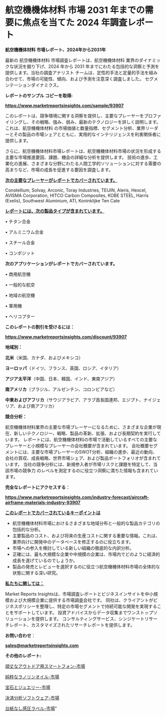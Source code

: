 # 航空機機体材料 市場 2031 年までの需要に焦点を当てた 2024 年調査レポート

<strong>航空機機体材料 市場レポート、2024年から2031年</strong>

最新の 航空機機体材料 市場調査レポートは、航空機機体材料 業界のダイナミックな状況を掘り下げ、2024 年から 2031 年までにわたる包括的な洞察と予測を提供します。当社の調査アナリスト チームは、定性的手法と定量的手法を組み合わせて、市場の可能性、傾向、および予測を注意深く調査しました。 セグメンテーションダイナミクス。



<strong>レポートのサンプル コピーを取得:</strong> <a href=https://www.marketreportsinsights.com/sample/93907>

<strong><u>https://www.marketreportsinsights.com/sample/93907</u></strong></a>

このレポートは、競争環境に関する洞察を提供し、主要なプレーヤーをプロファイリングし、その戦略、強み、弱み、最新のテクノロジーを詳しく説明します。 これは、航空機機体材料 の市場価値と数量指標、セグメント分析、業界リーダーとその製品の市場シェアとともに、実用的なインテリジェンスを利害関係者に提供します。

さらに、航空機機体材料市場レポートは、航空機機体材料市場の状況を形成する主要な市場推進要因、課題、機会の詳細な分析を提供します。 技術の進歩、工業化の進展、さまざまな分野にわたる人間工学的ソリューションに対する需要の高まりなど、市場の成長を促進する要因を調査します。



<strong><u>次の主要なプレーヤーがレポートでカバーされています。</u></strong>

Constellium, Solvay, Arconic, Toray Industries, TEIJIN, Aleris, Hexcel, AVISMA Corporation, HITCO Carbon Composites, KOBE STEEL, Harris (Exelis), Southwest Aluminium, ATI, Koninklijke Ten Cate



<strong><u><b>レポートには、次の製品タイプが含まれています。</b></u></strong>

• チタン合金

• アルミニウム合金

• スチール合金

• コンポジット



<strong><b>次のアプリケーションがレポートでカバーされています。</b></strong>

• 商用航空機

• 一般的な航空

• 地域の航空機

• 軍用機

• ヘリコプター



<strong><b>このレポートの割引を受けるには：</b></strong><a href=https://www.marketreportsinsights.com/discount/93907>

<strong><u>https://www.marketreportsinsights.com/discount/93907</u></strong></a>



<strong>地域別：</strong>



<strong>北米</strong>（米国、カナダ、およびメキシコ）



<strong>ヨーロッパ</strong>（ドイツ、フランス、英国、ロシア、イタリア）



<strong>アジア太平洋</strong>（中国、日本、韓国、インド、東南アジア）



<strong>南アメリカ</strong>（ブラジル、アルゼンチン、コロンビアなど）



<strong>中東およびアフリカ</strong>（サウジアラビア、アラブ首長国連邦、エジプト、ナイジェリア、および南アフリカ）



<strong>競合分析：</strong>

航空機機体材料業界の主要な市場プレーヤーになるために、さまざまな企業が現在、新しいテクノロジー、戦略、製品の革新、拡張、および長期契約を実行しています。 レポートには、航空機機体材料の市場で活動しているすべての主要なプレーヤーと小規模なプレーヤーの会社概要が含まれています。 会社概要セグメントには、主要な市場プレーヤーのSWOT分析、組織の進歩、最近の動向、会社の買収、成長戦略、世界市場シェア、および製品ポートフォリオが含まれています。 当社の競争分析には、新規参入者が市場リスクと課題を特定して、当該市場の競争力 のレベルを測定するのに役立つ洞察に満ちた情報も含まれています。



<strong>完全なレポートにアクセスする</strong>：

<a href=https://www.marketreportsinsights.com/industry-forecast/aircraft-airframe-materials-industry-93907>

<strong><u>https://www.marketreportsinsights.com/industry-forecast/aircraft-airframe-materials-industry-93907</u></strong></a>



<strong><u><b>このレポートでカバーされているキーポイントは</b></u></strong>
<ul>
  <li>航空機機体材料市場におけるさまざまな地域分布と一般的な製品カテゴリの包括的な分析。</li>
  <li>主要製品のコスト、および将来の生産コストに関する重要な情報。これは、業界向けに開発中のデータベースを修正するのに役立ちます。</li>
  <li>市場への参入を検討している新しい組織の徹底的な内訳分析。</li>
  <li>正確には、最も大規模な企業や中規模の企業は、市場内でどのように経済的成長を遂げているのでしょうか。</li>
  <li>製品の発売とレビューを選択するのに役立つ航空機機体材料市場の全体的な状態に関する深い研究。</li>
</ul>


<strong><u><b>私たちに関しては：</b></u></strong>

Market Reports Insightsは、市場調査レポートとビジネスインサイトを中小規模および大規模企業に提供する市場調査会社です。 同社は、クライアントがビジネスポリシーを整理し、特定の市場セグメントで持続可能な開発を実現することをサポートしています。 投資アドバイスからデータ収集までワンストップソリューションを提供します。 コンサルティングサービス、シンジケートリサーチレポート、カスタマイズされたリサーチレポートを提供します。



<strong><b>お問い合わせ</b></strong>：

<a href=mailto:sales@marketreportsinsights.com>

<strong><u>sales@marketreportsinsights.com</u></strong></a>



<strong>その他のレポート:</strong>

<a href=https://www.linkedin.com/pulse/頑丈なアウトドア用スマートフォン-市場-2023-総合分析と事業成長戦略-6xi9f/>頑丈なアウトドア用スマートフォン-市場</a>

<a href=https://www.linkedin.com/pulse/純粋なラノリンオイル-市場-2023-swot-分析と最新イノベーション-2030-uygef/>純粋なラノリンオイル-市場</a>

<a href=https://www.linkedin.com/pulse/宝石とジュエリー-市場-2023-競争分析と事業成長-2030-pr-news-hub-wvnvf/>宝石とジュエリー-市場</a>

<a href=https://www.linkedin.com/pulse/決済分析ソフトウェア-市場-2023-総利益と主要ベンダー-2030-8rgmf/>決済分析ソフトウェア-市場</a>

<a href=https://www.linkedin.com/pulse/台紙なし感圧ラベル-市場-2023-最新の-cagr-および成長分析-2030-pelaf/>台紙なし感圧ラベル-市場</a>"
